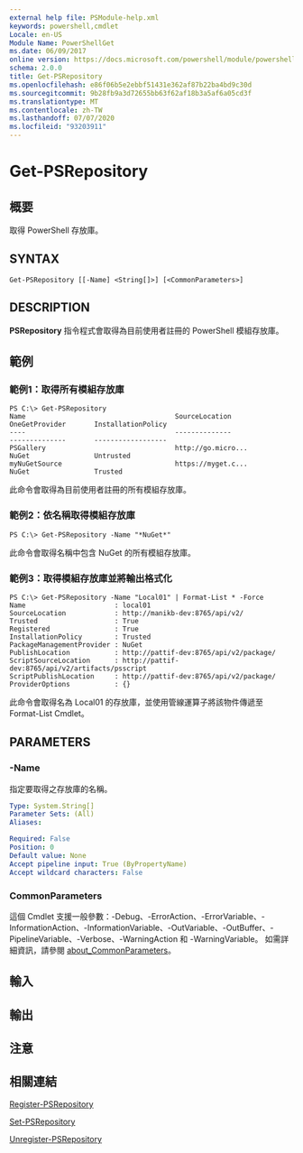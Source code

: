 ```yaml
---
external help file: PSModule-help.xml
keywords: powershell,cmdlet
Locale: en-US
Module Name: PowerShellGet
ms.date: 06/09/2017
online version: https://docs.microsoft.com/powershell/module/powershellget/get-psrepository?view=powershell-5.1&WT.mc_id=ps-gethelp
schema: 2.0.0
title: Get-PSRepository
ms.openlocfilehash: e86f06b5e2ebbf51431e362af87b22ba4bd9c30d
ms.sourcegitcommit: 9b28fb9a3d72655bb63f62af18b3a5af6a05cd3f
ms.translationtype: MT
ms.contentlocale: zh-TW
ms.lasthandoff: 07/07/2020
ms.locfileid: "93203911"
---
```

# Get-PSRepository

## 概要
取得 PowerShell 存放庫。

## SYNTAX

```
Get-PSRepository [[-Name] <String[]>] [<CommonParameters>]
```

## DESCRIPTION
**PSRepository** 指令程式會取得為目前使用者註冊的 PowerShell 模組存放庫。

## 範例

### 範例1：取得所有模組存放庫

```
PS C:\> Get-PSRepository
Name                                     SourceLocation                                     OneGetProvider       InstallationPolicy
----                                     --------------                                     --------------       ------------------
PSGallery                                http://go.micro...                                 NuGet                Untrusted
myNuGetSource                            https://myget.c...                                 NuGet                Trusted
```

此命令會取得為目前使用者註冊的所有模組存放庫。

### 範例2：依名稱取得模組存放庫

```
PS C:\> Get-PSRepository -Name "*NuGet*"
```

此命令會取得名稱中包含 NuGet 的所有模組存放庫。

### 範例3：取得模組存放庫並將輸出格式化

```
PS C:\> Get-PSRepository -Name "Local01" | Format-List * -Force
Name                      : local01
SourceLocation            : http://manikb-dev:8765/api/v2/
Trusted                   : True
Registered                : True
InstallationPolicy        : Trusted
PackageManagementProvider : NuGet
PublishLocation           : http://pattif-dev:8765/api/v2/package/
ScriptSourceLocation      : http://pattif-dev:8765/api/v2/artifacts/psscript
ScriptPublishLocation     : http://pattif-dev:8765/api/v2/package/
ProviderOptions           : {}
```

此命令會取得名為 Local01 的存放庫，並使用管線運算子將該物件傳遞至 Format-List Cmdlet。

## PARAMETERS

### -Name
指定要取得之存放庫的名稱。

```yaml
Type: System.String[]
Parameter Sets: (All)
Aliases:

Required: False
Position: 0
Default value: None
Accept pipeline input: True (ByPropertyName)
Accept wildcard characters: False
```

### CommonParameters
這個 Cmdlet 支援一般參數：-Debug、-ErrorAction、-ErrorVariable、-InformationAction、-InformationVariable、-OutVariable、-OutBuffer、-PipelineVariable、-Verbose、-WarningAction 和 -WarningVariable。 如需詳細資訊，請參閱 [about_CommonParameters](https://go.microsoft.com/fwlink/?LinkID=113216)。

## 輸入

## 輸出

## 注意

## 相關連結

[Register-PSRepository](Register-PSRepository.md)

[Set-PSRepository](Set-PSRepository.md)

[Unregister-PSRepository](Unregister-PSRepository.md)
